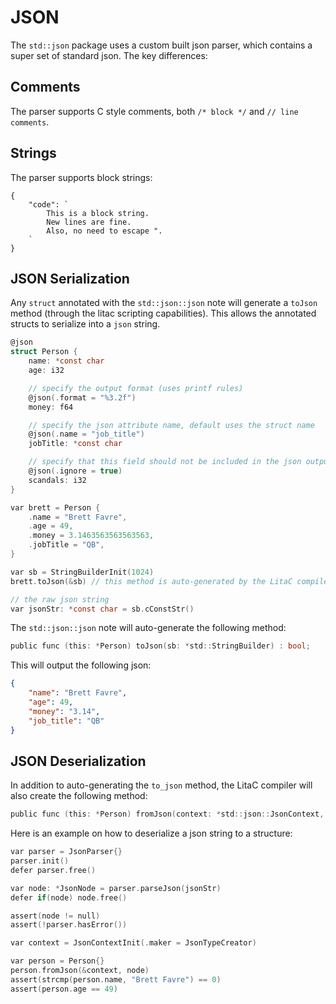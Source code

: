 JSON
==

The `std::json` package uses a custom built json parser, which contains a super set of standard json.  The
key differences:

Comments
---
The parser supports C style comments, both `/* block */` and `// line comments`.

Strings
---
The parser supports block strings:

```
{
    "code": `
        This is a block string.
        New lines are fine.
        Also, no need to escape ".
    `
}
```

JSON Serialization
---

Any `struct` annotated with the `std::json::json` note will generate a `toJson` method (through the litac scripting capabilities).  This allows the annotated structs to serialize into a `json` string.

```C
@json
struct Person {
    name: *const char
    age: i32

    // specify the output format (uses printf rules)
    @json(.format = "%3.2f")
    money: f64

    // specify the json attribute name, default uses the struct name
    @json(.name = "job_title")
    jobTitle: *const char

    // specify that this field should not be included in the json output
    @json(.ignore = true)
    scandals: i32
}

var brett = Person {
    .name = "Brett Favre",
    .age = 49,
    .money = 3.1463563563563563,
    .jobTitle = "QB",
}

var sb = StringBuilderInit(1024)
brett.toJson(&sb) // this method is auto-generated by the LitaC compiler

// the raw json string
var jsonStr: *const char = sb.cConstStr()
```

The `std::json::json` note will auto-generate the following method:
```C
public func (this: *Person) toJson(sb: *std::StringBuilder) : bool;
```

This will output the following json:

```json
{
    "name": "Brett Favre",
    "age": 49,
    "money": "3.14",
    "job_title": "QB"
}
```

JSON Deserialization
---

In addition to auto-generating the `to_json` method, the LitaC compiler will also create the following method:

```C
public func (this: *Person) fromJson(context: *std::json::JsonContext, json: *std::json::JsonNode) : bool;
```

Here is an example on how to deserialize a json string to a structure:

```C
var parser = JsonParser{}
parser.init()
defer parser.free()

var node: *JsonNode = parser.parseJson(jsonStr)
defer if(node) node.free()

assert(node != null)
assert(!parser.hasError())

var context = JsonContextInit(.maker = JsonTypeCreator)

var person = Person{}
person.fromJson(&context, node)
assert(strcmp(person.name, "Brett Favre") == 0)
assert(person.age == 49)
```